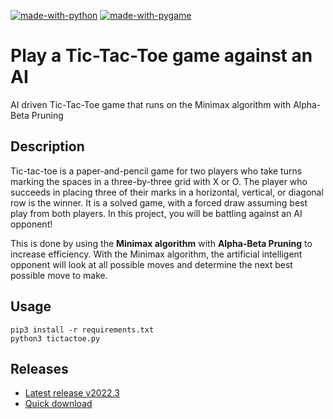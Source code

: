 [![made-with-python](https://img.shields.io/badge/Created%20with-Python-blue)](https://www.python.org/)
[![made-with-pygame](https://img.shields.io/badge/Created%20with-Pygame-blue)](https://www.pygame.org/)

# Play a Tic-Tac-Toe game against an AI
AI driven Tic-Tac-Toe game that runs on the Minimax algorithm with Alpha-Beta Pruning


## Description

Tic-tac-toe is a paper-and-pencil game for two players who take turns marking the spaces in a three-by-three grid with X or O. The player who succeeds in placing three of their marks in a horizontal, vertical, or diagonal row is the winner. It is a solved game, with a forced draw assuming best play from both players. In this project, you will be battling against an AI opponent!

This is done by using the **Minimax algorithm** with **Alpha-Beta Pruning** to increase efficiency. With the Minimax algorithm, the artificial intelligent opponent will look at all possible moves and determine the next best possible move to make.


## Usage

```
pip3 install -r requirements.txt
python3 tictactoe.py
```

## Releases

- [Latest release v2022.3](https://github.com/Tsu-HaoLiu/AI-tictactoe/releases/tag/v2022.3)
- [Quick download](https://github.com/Tsu-HaoLiu/AI-tictactoe/releases/download/v2022.3/tictactoe.exe)

